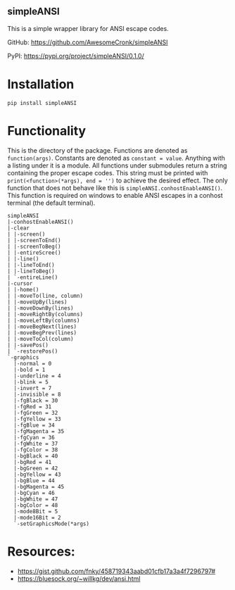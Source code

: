## simpleANSI
This is a simple wrapper library for ANSI escape codes.

GitHub: https://github.com/AwesomeCronk/simpleANSI

PyPI: https://pypi.org/project/simpleANSI/0.1.0/

# Installation
`pip install simpleANSI`

# Functionality
This is the directory of the package. Functions are denoted as `function(args)`. Constants are denoted as `constant = value`. Anything with a listing under it is a module. All functions under submodules return a string containing the proper escape codes. This string must be printed with `print(<function>(*args), end = '')` to achieve the desired effect. The only function that does not behave like this is `simpleANSI.conhostEnableANSI()`. This function is required on windows to enable ANSI escapes in a conhost terminal (the default terminal).
```
simpleANSI
|-conhostEnableANSI()
|-clear
| |-screen()
| |-screenToEnd()
| |-screenToBeg()
| |-entireScree()
| |-line()
| |-lineToEnd()
| |-lineToBeg()
| `-entireLine()
|-cursor
| |-home()
| |-moveTo(line, column)
| |-moveUpBy(lines)
| |-moveDownBy(lines)
| |-moveRightBy(columns)
| |-moveLeftBy(columns)
| |-moveBegNext(lines)
| |-moveBegPrev(lines)
| |-moveToCol(column)
| |-savePos()
| `-restorePos()
`-graphics
  |-normal = 0
  |-bold = 1
  |-underline = 4
  |-blink = 5
  |-invert = 7
  |-invisible = 8
  |-fgBlack = 30
  |-fgRed = 31
  |-fgGreen = 32
  |-fgYellow = 33
  |-fgBlue = 34
  |-fgMagenta = 35
  |-fgCyan = 36
  |-fgWhite = 37
  |-fgColor = 38
  |-bgBlack = 40
  |-bgRed = 41
  |-bgGreen = 42
  |-bgYellow = 43
  |-bgBlue = 44
  |-bgMagenta = 45
  |-bgCyan = 46
  |-bgWhite = 47
  |-bgColor = 48
  |-mode8Bit = 5
  |-mode16Bit = 2
  `-setGraphicsMode(*args)
```

# Resources:
* https://gist.github.com/fnky/458719343aabd01cfb17a3a4f7296797# 
* https://bluesock.org/~willkg/dev/ansi.html